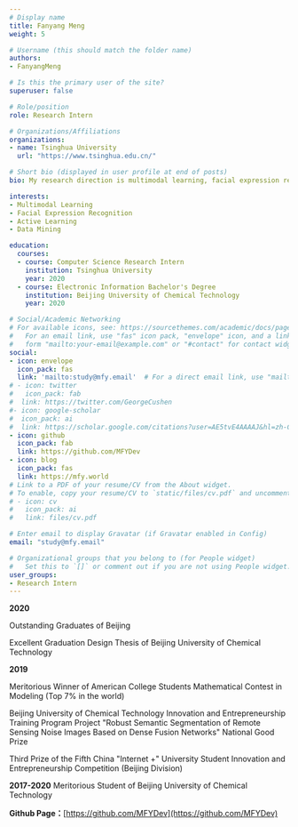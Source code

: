 ```yaml
---
# Display name
title: Fanyang Meng
weight: 5

# Username (this should match the folder name)
authors:
- FanyangMeng

# Is this the primary user of the site?
superuser: false

# Role/position
role: Research Intern

# Organizations/Affiliations
organizations:
- name: Tsinghua University
  url: "https://www.tsinghua.edu.cn/"

# Short bio (displayed in user profile at end of posts)
bio: My research direction is multimodal learning, facial expression recognition, active learning, and data mining. 

interests:
- Multimodal Learning
- Facial Expression Recognition
- Active Learning
- Data Mining

education:
  courses:
  - course: Computer Science Research Intern
    institution: Tsinghua University
    year: 2020
  - course: Electronic Information Bachelor's Degree
    institution: Beijing University of Chemical Technology
    year: 2020

# Social/Academic Networking
# For available icons, see: https://sourcethemes.com/academic/docs/page-builder/#icons
#   For an email link, use "fas" icon pack, "envelope" icon, and a link in the
#   form "mailto:your-email@example.com" or "#contact" for contact widget.
social:
- icon: envelope
  icon_pack: fas
  link: 'mailto:study@mfy.email'  # For a direct email link, use "mailto:test@example.org".
# - icon: twitter
#   icon_pack: fab
#  link: https://twitter.com/GeorgeCushen
#- icon: google-scholar
#  icon_pack: ai
#  link: https://scholar.google.com/citations?user=AE5tvE4AAAAJ&hl=zh-CN
- icon: github
  icon_pack: fab
  link: https://github.com/MFYDev
- icon: blog
  icon_pack: fas
  link: https://mfy.world
# Link to a PDF of your resume/CV from the About widget.
# To enable, copy your resume/CV to `static/files/cv.pdf` and uncomment the lines below.
# - icon: cv
#   icon_pack: ai
#   link: files/cv.pdf

# Enter email to display Gravatar (if Gravatar enabled in Config)
email: "study@mfy.email"

# Organizational groups that you belong to (for People widget)
#   Set this to `[]` or comment out if you are not using People widget.
user_groups:
- Research Intern
---
```


**2020** 

Outstanding Graduates of Beijing

Excellent Graduation Design Thesis of Beijing University of Chemical Technology

**2019**

Meritorious Winner of American College Students Mathematical Contest in Modeling (Top 7% in the world)

Beijing University of Chemical Technology Innovation and Entrepreneurship Training Program Project "Robust Semantic Segmentation of Remote Sensing Noise Images Based on Dense Fusion Networks" National Good Prize

Third Prize of the Fifth China "Internet +" University Student Innovation and Entrepreneurship Competition (Beijing Division)

**2017-2020** Meritorious Student of Beijing University of Chemical Technology

**Github Page：**[https://github.com/MFYDev](https://github.com/MFYDev)
